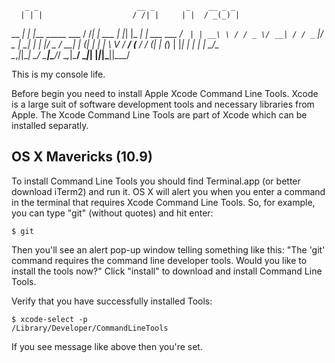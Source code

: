        _ _                      __ _       _    __ _ _           
      | | |                    / /| |     | |  / _(_) |          
  __ _| | |___   _____  ___   / /_| | ___ | |_| |_ _| | ___  ___ 
 / _` | | __\ \ / / _ \/ __| / / _` |/ _ \| __|  _| | |/ _ \/ __|
| (_| | | |_ \ V /  __/ (__ / / (_| | (_) | |_| | | | |  __/\__ \
 \__,_|_|\__| \_/ \___|\___/_/ \__,_|\___/ \__|_| |_|_|\___||___/
                                                                 

This is my console life.

Before begin you need to install Apple Xcode Command Line Tools. Xcode is a large suit of software development tools and necessary libraries from Apple. The Xcode Command Line Tools are part of Xcode which can be installed separatly.

## OS X Mavericks (10.9)
To install Command Line Tools you should find Terminal.app (or better download iTerm2) and run it. OS X will alert you when you enter a command in the terminal that requires Xcode Command Line Tools. So, for example, you can type "git" (without quotes) and hit enter:

    $ git

Then you'll see an alert pop-up window telling something like this:
"The 'git' command requires the command line developer tools. Would you like to install the tools now?"
Click "install" to download and install Command Line Tools.

Verify that you have successfully installed Tools:

    $ xcode-select -p
    /Library/Developer/CommandLineTools

If you see message like above then you're set.
